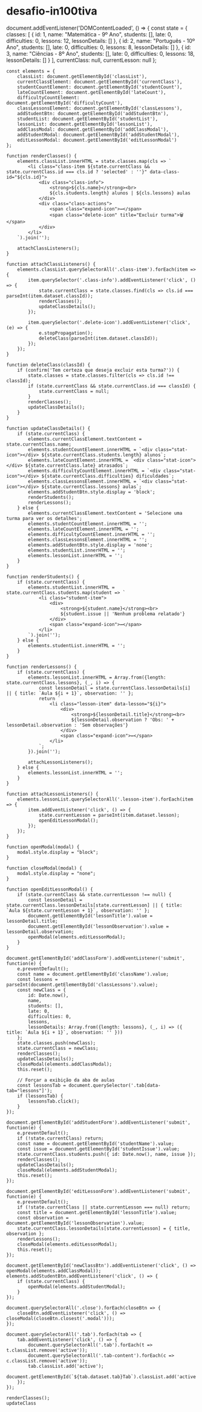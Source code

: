 # desafio-in100tiva

document.addEventListener('DOMContentLoaded', () => {
    const state = {
        classes: [
            { id: 1, name: "Matemática - 9º Ano", students: [], late: 0, difficulties: 0, lessons: 12, lessonDetails: [] },
            { id: 2, name: "Português - 10º Ano", students: [], late: 0, difficulties: 0, lessons: 8, lessonDetails: [] },
            { id: 3, name: "Ciências - 8º Ano", students: [], late: 0, difficulties: 0, lessons: 18, lessonDetails: [] }
        ],
        currentClass: null,
        currentLesson: null
    };

    const elements = {
        classList: document.getElementById('classList'),
        currentClassElement: document.getElementById('currentClass'),
        studentCountElement: document.getElementById('studentCount'),
        lateCountElement: document.getElementById('lateCount'),
        difficultyCountElement: document.getElementById('difficultyCount'),
        classLessonsElement: document.getElementById('classLessons'),
        addStudentBtn: document.getElementById('addStudentBtn'),
        studentList: document.getElementById('studentList'),
        lessonList: document.getElementById('lessonList'),
        addClassModal: document.getElementById('addClassModal'),
        addStudentModal: document.getElementById('addStudentModal'),
        editLessonModal: document.getElementById('editLessonModal')
    };

    function renderClasses() {
        elements.classList.innerHTML = state.classes.map(cls => `
            <li class="class-item ${state.currentClass && state.currentClass.id === cls.id ? 'selected' : ''}" data-class-id="${cls.id}">
                <div class="class-info">
                    <strong>${cls.name}</strong><br>
                    ${cls.students.length} alunos | ${cls.lessons} aulas
                </div>
                <div class="class-actions">
                    <span class="expand-icon">↔</span>
                    <span class="delete-icon" title="Excluir turma">🗑️</span>
                </div>
            </li>
        `).join('');

        attachClassListeners();
    }

    function attachClassListeners() {
        elements.classList.querySelectorAll('.class-item').forEach(item => {
            item.querySelector('.class-info').addEventListener('click', () => {
                state.currentClass = state.classes.find(cls => cls.id === parseInt(item.dataset.classId));
                renderClasses();
                updateClassDetails();
            });

            item.querySelector('.delete-icon').addEventListener('click', (e) => {
                e.stopPropagation();
                deleteClass(parseInt(item.dataset.classId));
            });
        });
    }

    function deleteClass(classId) {
        if (confirm('Tem certeza que deseja excluir esta turma?')) {
            state.classes = state.classes.filter(cls => cls.id !== classId);
            if (state.currentClass && state.currentClass.id === classId) {
                state.currentClass = null;
            }
            renderClasses();
            updateClassDetails();
        }
    }

    function updateClassDetails() {
        if (state.currentClass) {
            elements.currentClassElement.textContent = state.currentClass.name;
            elements.studentCountElement.innerHTML = `<div class="stat-icon"></div> ${state.currentClass.students.length} alunos`;
            elements.lateCountElement.innerHTML = `<div class="stat-icon"></div> ${state.currentClass.late} atrasados`;
            elements.difficultyCountElement.innerHTML = `<div class="stat-icon"></div> ${state.currentClass.difficulties} dificuldades`;
            elements.classLessonsElement.innerHTML = `<div class="stat-icon"></div> ${state.currentClass.lessons} aulas`;
            elements.addStudentBtn.style.display = 'block';
            renderStudents();
            renderLessons();
        } else {
            elements.currentClassElement.textContent = 'Selecione uma turma para ver os detalhes';
            elements.studentCountElement.innerHTML = '';
            elements.lateCountElement.innerHTML = '';
            elements.difficultyCountElement.innerHTML = '';
            elements.classLessonsElement.innerHTML = '';
            elements.addStudentBtn.style.display = 'none';
            elements.studentList.innerHTML = '';
            elements.lessonList.innerHTML = '';
        }
    }

    function renderStudents() {
        if (state.currentClass) {
            elements.studentList.innerHTML = state.currentClass.students.map(student => `
                <li class="student-item">
                    <div>
                        <strong>${student.name}</strong><br>
                        ${student.issue || 'Nenhum problema relatado'}
                    </div>
                    <span class="expand-icon">↔</span>
                </li>
            `).join('');
        } else {
            elements.studentList.innerHTML = '';
        }
    }

    function renderLessons() {
        if (state.currentClass) {
            elements.lessonList.innerHTML = Array.from({length: state.currentClass.lessons}, (_, i) => {
                const lessonDetail = state.currentClass.lessonDetails[i] || { title: `Aula ${i + 1}`, observation: '' };
                return `
                    <li class="lesson-item" data-lesson="${i}">
                        <div>
                            <strong>${lessonDetail.title}</strong><br>
                            ${lessonDetail.observation ? 'Obs: ' + lessonDetail.observation : 'Sem observações'}
                        </div>
                        <span class="expand-icon">↔</span>
                    </li>
                `;
            }).join('');

            attachLessonListeners();
        } else {
            elements.lessonList.innerHTML = '';
        }
    }

    function attachLessonListeners() {
        elements.lessonList.querySelectorAll('.lesson-item').forEach(item => {
            item.addEventListener('click', () => {
                state.currentLesson = parseInt(item.dataset.lesson);
                openEditLessonModal();
            });
        });
    }

    function openModal(modal) {
        modal.style.display = "block";
    }

    function closeModal(modal) {
        modal.style.display = "none";
    }

    function openEditLessonModal() {
        if (state.currentClass && state.currentLesson !== null) {
            const lessonDetail = state.currentClass.lessonDetails[state.currentLesson] || { title: `Aula ${state.currentLesson + 1}`, observation: '' };
            document.getElementById('lessonTitle').value = lessonDetail.title;
            document.getElementById('lessonObservation').value = lessonDetail.observation;
            openModal(elements.editLessonModal);
        }
    }

    document.getElementById('addClassForm').addEventListener('submit', function(e) {
        e.preventDefault();
        const name = document.getElementById('className').value;
        const lessons = parseInt(document.getElementById('classLessons').value);
        const newClass = { 
            id: Date.now(), 
            name, 
            students: [], 
            late: 0, 
            difficulties: 0, 
            lessons, 
            lessonDetails: Array.from({length: lessons}, (_, i) => ({ title: `Aula ${i + 1}`, observation: '' }))
        };
        state.classes.push(newClass);
        state.currentClass = newClass;
        renderClasses();
        updateClassDetails();
        closeModal(elements.addClassModal);
        this.reset();
        
        // Forçar a exibição da aba de aulas
        const lessonsTab = document.querySelector('.tab[data-tab="lessons"]');
        if (lessonsTab) {
            lessonsTab.click();
        }
    });

    document.getElementById('addStudentForm').addEventListener('submit', function(e) {
        e.preventDefault();
        if (!state.currentClass) return;
        const name = document.getElementById('studentName').value;
        const issue = document.getElementById('studentIssue').value;
        state.currentClass.students.push({ id: Date.now(), name, issue });
        renderClasses();
        updateClassDetails();
        closeModal(elements.addStudentModal);
        this.reset();
    });

    document.getElementById('editLessonForm').addEventListener('submit', function(e) {
        e.preventDefault();
        if (!state.currentClass || state.currentLesson === null) return;
        const title = document.getElementById('lessonTitle').value;
        const observation = document.getElementById('lessonObservation').value;
        state.currentClass.lessonDetails[state.currentLesson] = { title, observation };
        renderLessons();
        closeModal(elements.editLessonModal);
        this.reset();
    });

    document.getElementById('newClassBtn').addEventListener('click', () => openModal(elements.addClassModal));
    elements.addStudentBtn.addEventListener('click', () => {
        if (state.currentClass) {
            openModal(elements.addStudentModal);
        }
    });

    document.querySelectorAll('.close').forEach(closeBtn => {
        closeBtn.addEventListener('click', () => closeModal(closeBtn.closest('.modal')));
    });

    document.querySelectorAll('.tab').forEach(tab => {
        tab.addEventListener('click', () => {
            document.querySelectorAll('.tab').forEach(t => t.classList.remove('active'));
            document.querySelectorAll('.tab-content').forEach(c => c.classList.remove('active'));
            tab.classList.add('active');
            document.getElementById(`${tab.dataset.tab}Tab`).classList.add('active');
        });
    });

    renderClasses();
    updateClass
